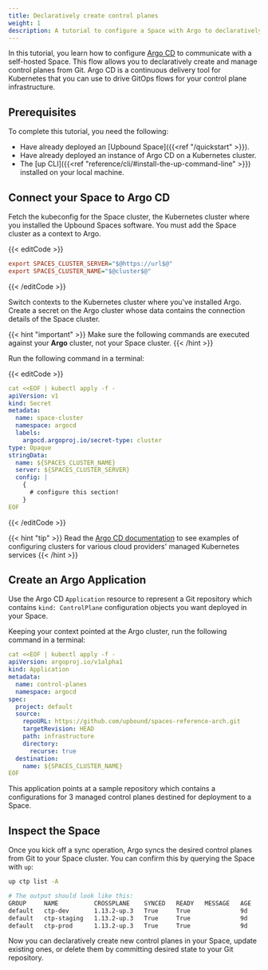 ```yaml
---
title: Declaratively create control planes
weight: 1
description: A tutorial to configure a Space with Argo to declaratively create and manage control planes
---
```


In this tutorial, you learn how to configure [Argo CD](https://argoproj.github.io/cd/) to communicate with a self-hosted Space. This flow allows you to declaratively create and manage control planes from Git. Argo CD is a continuous delivery tool for Kubernetes that you can use to drive GitOps flows for your control plane infrastructure.

## Prerequisites

To complete this tutorial, you need the following:

- Have already deployed an [Upbound Space]({{<ref "/quickstart" >}}).
- Have already deployed an instance of Argo CD on a Kubernetes cluster.
- The [up CLI]({{<ref "reference/cli/#install-the-up-command-line" >}}) installed on your local machine.

## Connect your Space to Argo CD

Fetch the kubeconfig for the Space cluster, the Kubernetes cluster where you installed the Upbound Spaces software. You must add the Space cluster as a context to Argo.

{{< editCode >}}
```ini
export SPACES_CLUSTER_SERVER="$@https://url$@"
export SPACES_CLUSTER_NAME="$@cluster$@"
```
{{< /editCode >}}

Switch contexts to the Kubernetes cluster where you've installed Argo. Create a secret on the Argo cluster whose data contains the connection details of the Space cluster.

{{< hint "important" >}}
Make sure the following commands are executed against your **Argo** cluster, not your Space cluster.
{{< /hint >}}

Run the following command in a terminal:

{{< editCode >}}
```yaml
cat <<EOF | kubectl apply -f -
apiVersion: v1
kind: Secret
metadata:
  name: space-cluster
  namespace: argocd
  labels:
    argocd.argoproj.io/secret-type: cluster
type: Opaque
stringData:
  name: ${SPACES_CLUSTER_NAME}
  server: ${SPACES_CLUSTER_SERVER}
  config: |
    {
      # configure this section!
    }
EOF
```
{{< /editCode >}}

{{< hint "tip" >}}
Read the [Argo CD documentation](https://argo-cd.readthedocs.io/en/stable/operator-manual/declarative-setup/#clusters
) to see examples of configuring clusters for various cloud providers' managed Kubernetes services
{{< /hint >}}

## Create an Argo Application

Use the Argo CD `Application` resource to represent a Git repository which contains `kind: ControlPlane` configuration objects you want deployed in your Space.

Keeping your context pointed at the Argo cluster, run the following command in a terminal:

```yaml
cat <<EOF | kubectl apply -f -
apiVersion: argoproj.io/v1alpha1
kind: Application
metadata:
  name: control-planes
  namespace: argocd
spec:
  project: default
  source:
    repoURL: https://github.com/upbound/spaces-reference-arch.git
    targetRevision: HEAD
    path: infrastructure
    directory:
      recurse: true
  destination:
    name: ${SPACES_CLUSTER_NAME}
EOF
```

This application points at a sample repository which contains a configurations for 3 managed control planes destined for deployment to a Space.

## Inspect the Space

Once you kick off a sync operation, Argo syncs the desired control planes from Git to your Space cluster. You can confirm this by querying the Space with `up`:

```bash {copy-lines="1"}
up ctp list -A

# The output should look like this:
GROUP     NAME          CROSSPLANE    SYNCED   READY   MESSAGE   AGE
default   ctp-dev       1.13.2-up.3   True     True              9d
default   ctp-staging   1.13.2-up.3   True     True              9d
default   ctp-prod      1.13.2-up.3   True     True              9d
```

Now you can declaratively create new control planes in your Space, update existing ones, or delete them by committing desired state to your Git repository.